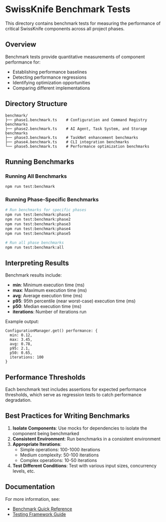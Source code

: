 # SwissKnife Benchmark Tests

This directory contains benchmark tests for measuring the performance of critical SwissKnife components across all project phases.

## Overview

Benchmark tests provide quantitative measurements of component performance for:
- Establishing performance baselines
- Detecting performance regressions
- Identifying optimization opportunities
- Comparing different implementations

## Directory Structure

```
benchmark/
├── phase1.benchmark.ts    # Configuration and Command Registry benchmarks
├── phase2.benchmark.ts    # AI Agent, Task System, and Storage benchmarks
├── phase3.benchmark.ts    # TaskNet enhancement benchmarks
├── phase4.benchmark.ts    # CLI integration benchmarks
└── phase5.benchmark.ts    # Performance optimization benchmarks
```

## Running Benchmarks

### Running All Benchmarks

```bash
npm run test:benchmark
```

### Running Phase-Specific Benchmarks

```bash
# Run benchmarks for specific phases
npm run test:benchmark:phase1
npm run test:benchmark:phase2
npm run test:benchmark:phase3
npm run test:benchmark:phase4
npm run test:benchmark:phase5

# Run all phase benchmarks
npm run test:benchmark:all
```

## Interpreting Results

Benchmark results include:
- **min**: Minimum execution time (ms)
- **max**: Maximum execution time (ms)
- **avg**: Average execution time (ms)
- **p95**: 95th percentile (near worst-case) execution time (ms)
- **p50**: Median execution time (ms)
- **iterations**: Number of iterations run

Example output:
```
ConfigurationManager.get() performance: {
  min: 0.12,
  max: 3.45,
  avg: 0.78,
  p95: 2.1,
  p50: 0.65,
  iterations: 100
}
```

## Performance Thresholds

Each benchmark test includes assertions for expected performance thresholds, which serve as regression tests to catch performance degradation.

## Best Practices for Writing Benchmarks

1. **Isolate Components**: Use mocks for dependencies to isolate the component being benchmarked
2. **Consistent Environment**: Run benchmarks in a consistent environment
3. **Appropriate Iterations**:
   - Simple operations: 100-1000 iterations
   - Medium complexity: 50-100 iterations
   - Complex operations: 10-50 iterations
4. **Test Different Conditions**: Test with various input sizes, concurrency levels, etc.

## Documentation

For more information, see:
- [Benchmark Quick Reference](/docs/phase5/benchmark_quick_reference.md)
- [Testing Framework Guide](/docs/phase5/testing_framework_guide.md)

